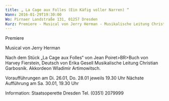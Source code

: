 ```yaml
---
title: „ La Cage aux Folles (Ein Käfig voller Narren) “
Wann: 2016-01-29T19:30:00
Wo: Pirnaer Landstraße 131, 01257 Dresden
Kurz: Premiere - Musical von Jerry Herman - Musikalische Leitung Christian Garbosnik. -  Akkordeon Wladimir Artimowitsch.
---
```


Premiere

Musical von Jerry Herman

Nach dem Stück „La Cage aux Folles“ von Jean Poiret>BR>Buch von Harvey Fierstein, Deutsch von Erika Gesell
Musikalische Leitung Christian Garbosnik.
 Akkordeon Wladimir Artimowitsch.

Voraufführungen am Di. 26.01, Do. 28.01 jeweils 19.30 Uhr
Nächste Aufführung am Sa. 30.01, 19.30 Uhr

Information: 
Staatsoperette Dresden
Tel. (0351) 2079999